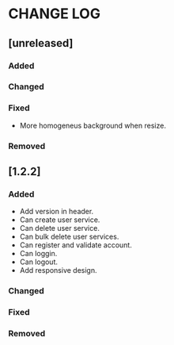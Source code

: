 # CHANGE LOG

## [unreleased]

### Added

### Changed

### Fixed
- More homogeneus background when resize.

### Removed

## [1.2.2]

### Added
- Add version in header.
- Can create user service.
- Can delete user service.
- Can bulk delete user services.
- Can register and validate account.
- Can loggin.
- Can logout.
- Add responsive design.

### Changed

### Fixed

### Removed